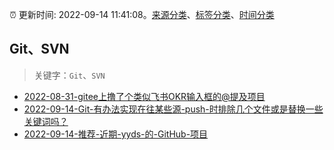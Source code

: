 :alarm_clock: 更新时间: 2022-09-14 11:41:08。[来源分类](../README.md)、[标签分类](../TAGS.md)、[时间分类](../TIMELINE.md)

## Git、SVN


> 关键字：`Git`、`SVN`



- [2022-08-31-gitee上撸了个类似飞书OKR输入框的@提及项目](https://www.zhangxinxu.com/wordpress/2022/08/gitee-feishu-okr-at-mention/) 
- [2022-09-14-Git-有办法实现在往某些源-push-时排除几个文件或是替换一些关键词吗？](https://www.v2ex.com/t/880053) 
- [2022-09-14-推荐-近期-yyds-的-GitHub-项目](https://toutiao.io/k/i1qkq4o) 